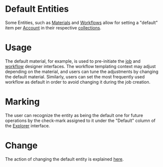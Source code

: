 # Default Entities

Some Entities, such as [Materials](/materials/overview.md) and [Workflows](/workflows/overview.md) allow for setting a "default" item per [Account](/accounts/overview.md) in their respective [collections](/accounts/collections.md). 

# Usage

The default material, for example, is used to pre-initiate the [job](/jobs-designer/overview.md) and [workflow](/workflow-designer/overview.md) designer interfaces. The workflow templating context may adjust depending on the material, and users can tune the adjustments by changing the default material. Similarly, users can set the most frequently used workflow as default in order to avoid changing it during the job creation.

# Marking

The user can recognize the entity as being the default one for future operations by the check-mark assigned to it under the "Default" column of the [Explorer](ui/explorer.md) interface.

# Change

The action of changing the default entity is explained [here](actions/set-default.md).
